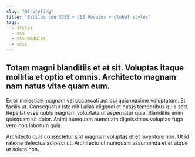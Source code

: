```yaml
---
slug: "02-styling"
title: "Estilos con SCSS + CSS Modules + global styles"
tags:
  - styles
  - css
  - css-modules
  - scss
---
```


## Totam magni blanditiis et et sit. Voluptas itaque mollitia et optio et omnis. Architecto magnam nam natus vitae quam eum.

Error molestiae magnam vel occaecati aut qui quia maxime voluptatum. Et facilis ut. Consequatur iste nihil alias eligendi et natus temporibus quia sed. Repellat esse nobis magnam voluptate ut aspernatur quia. Blanditiis enim quisquam sit dolor. Animi numquam numquam dignissimos voluptas fuga vero non laborum quia.

Architecto quis consectetur sint magnam voluptas et et inventore non. Ut id ratione delectus adipisci ut. Architecto ut numquam assumenda et et atque ut soluta non.

